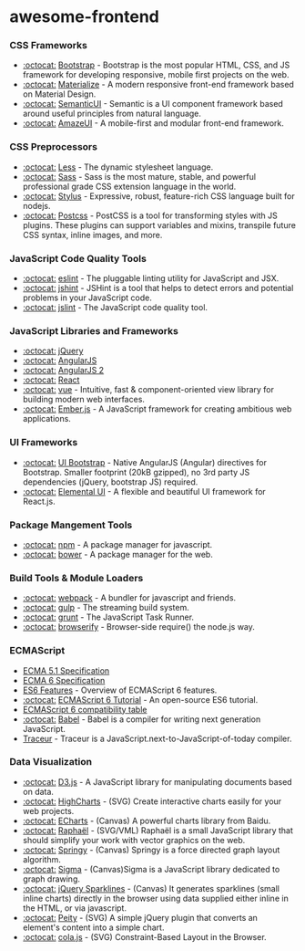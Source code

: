 # awesome-frontend

### CSS Frameworks

- [:octocat:](https://github.com/twbs/bootstrap/) [Bootstrap](http://getbootstrap.com/) - Bootstrap is the most popular HTML, CSS, and JS framework for developing responsive, mobile first projects on the web.
- [:octocat:](https://github.com/Dogfalo/materialize) [Materialize](http://materializecss.com/) - A modern responsive front-end framework based on Material Design.
- [:octocat:](https://github.com/semantic-org/semantic-ui/) [SemanticUI](http://semantic-ui.com/) - Semantic is a UI component framework based around useful principles from natural language.
- [:octocat:](https://github.com/allmobilize/amazeui) [AmazeUI](http://amazeui.org/) - A mobile-first and modular front-end framework.

### CSS Preprocessors

- [:octocat:](https://github.com/less/less.js) [Less](http://lesscss.org/) - The dynamic stylesheet language.
- [:octocat:](https://github.com/sass/node-sass) [Sass](http://sass-lang.com/) - Sass is the most mature, stable, and powerful professional grade CSS extension language in the world.
- [:octocat:](https://github.com/stylus/stylus) [Stylus](http://learnboost.github.com/stylus/) - Expressive, robust, feature-rich CSS language built for nodejs.
- [:octocat:](https://github.com/postcss/postcss) [Postcss](https://github.com/postcss/postcss) - PostCSS is a tool for transforming styles with JS plugins. These plugins can support variables and mixins, transpile future CSS syntax, inline images, and more.

### JavaScript Code Quality Tools

- [:octocat:](https://github.com/eslint/eslint) [eslint](http://eslint.org/) - The pluggable linting utility for JavaScript and JSX.
- [:octocat:](https://github.com/jshint/jshint) [jshint](http://jshint.com/) - JSHint is a tool that helps to detect errors and potential problems in your JavaScript code.
- [:octocat:](https://github.com/reid/node-jslint) [jslint](http://www.jslint.com/) - The JavaScript code quality tool.

### JavaScript Libraries and Frameworks

- [:octocat:](https://github.com/jquery/jquery) [jQuery](http://jquery.com/)
- [:octocat:](https://github.com/angular/angular.js) [AngularJS](https://angularjs.org/)
- [:octocat:](https://github.com/angular/angular) [AngularJS 2](https://angular.io/)
- [:octocat:](https://github.com/facebook/react) [React](https://facebook.github.io/react/)
- [:octocat:](https://github.com/yyx990803/vue) [vue](http://vuejs.org/) - Intuitive, fast & component-oriented view library for building modern web interfaces.
- [:octocat:](https://github.com/emberjs/ember.js) [Ember.js](http://www.emberjs.com/) - A JavaScript framework for creating ambitious web applications.

### UI Frameworks

- [:octocat:](https://github.com/angular-ui/bootstrap/) [UI Bootstrap](https://angular-ui.github.io/bootstrap/) - Native AngularJS (Angular) directives for Bootstrap. Smaller footprint (20kB gzipped), no 3rd party JS dependencies (jQuery, bootstrap JS) required.
- [:octocat:](https://github.com/elementalui/elemental) [Elemental UI](http://elemental-ui.com/) - A flexible and beautiful UI framework for React.js.

### Package Mangement Tools

- [:octocat:](https://github.com/npm/npm) [npm](https://www.npmjs.com/) - A package manager for javascript.
- [:octocat:](https://github.com/bower/bower) [bower](http://bower.io/) - A package manager for the web.

### Build Tools & Module Loaders

- [:octocat:](https://github.com/webpack/webpack) [webpack](https://webpack.github.io/) - A bundler for javascript and friends.
- [:octocat:](https://github.com/gulpjs/gulp) [gulp](http://gulpjs.com/) - The streaming build system.
- [:octocat:](https://github.com/gruntjs/grunt) [grunt](http://gruntjs.com/) - The JavaScript Task Runner.
- [:octocat:](https://github.com/substack/node-browserify) [browserify](http://browserify.org/) - Browser-side require() the node.js way.

### ECMAScript

- [ECMA 5.1 Specification](http://www.ecma-international.org/ecma-262/5.1/)
- [ECMA 6 Specification](http://www.ecma-international.org/ecma-262/6.0/index.html)
- [ES6 Features](https://github.com/lukehoban/es6features) - Overview of ECMAScript 6 features.
- [:octocat:](https://github.com/ruanyf/es6tutorial/) [ECMAScript 6 Tutorial](http://es6.ruanyifeng.com/) - An open-source ES6 tutorial.
- [ECMAScript 6 compatibility table](http://kangax.github.io/compat-table/es6/)
- [:octocat:](https://github.com/babel/babel) [Babel](https://babeljs.io/) - Babel is a compiler for writing next generation JavaScript.
- [Traceur](https://github.com/google/traceur-compiler) - Traceur is a JavaScript.next-to-JavaScript-of-today compiler.

### Data Visualization

- [:octocat:](https://github.com/mbostock/d3) [D3.js](http://d3js.org/) - A JavaScript library for manipulating documents based on data.
- [:octocat:](https://github.com/highslide-software/highcharts.com) [HighCharts](http://www.highcharts.com/) - (SVG) Create interactive charts easily for your web projects.
- [:octocat:](https://github.com/ecomfe/echarts) [ECharts](http://echarts.baidu.com/) - (Canvas) A powerful charts library from Baidu.
- [:octocat:](https://github.com/DmitryBaranovskiy/raphael/) [Raphaël](http://raphaeljs.com/) - (SVG/VML) Raphaël is a small JavaScript library that should simplify your work with vector graphics on the web.
- [:octocat:](https://github.com/dhotson/springy/) [Springy](http://getspringy.com/) - (Canvas) Springy is a force directed graph layout algorithm.
- [:octocat:](https://github.com/jacomyal/sigma.js) [Sigma](http://sigmajs.org/) - (Canvas)Sigma is a JavaScript library dedicated to graph drawing.
- [:octocat:](https://github.com/gwatts/jquery.sparkline) [jQuery Sparklines](http://omnipotent.net/jquery.sparkline/#s-about) - (Canvas) It generates sparklines (small inline charts) directly in the browser using data supplied either inline in the HTML, or via javascript.
- [:octocat:](https://github.com/benpickles/peity/) [Peity](http://benpickles.github.io/peity/) - (SVG) A simple jQuery plugin that converts an element's content into a simple chart.
- [:octocat:](https://github.com/tgdwyer/WebCola) [cola.js](http://marvl.infotech.monash.edu/webcola/) - (SVG) Constraint-Based Layout in the Browser.